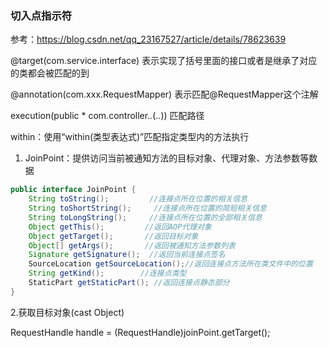 ### 切入点指示符

参考：https://blog.csdn.net/qq_23167527/article/details/78623639

@target(com.service.interface)
表示实现了括号里面的接口或者是继承了对应的类都会被匹配的到

@annotation(com.xxx.RequestMapper)
表示匹配@RequestMapper这个注解

execution(public * com.controller.*.*(..))
匹配路径

within：使用“within(类型表达式)”匹配指定类型内的方法执行



1) JoinPoint：提供访问当前被通知方法的目标对象、代理对象、方法参数等数据

```java
public interface JoinPoint {  
    String toString();         //连接点所在位置的相关信息  
    String toShortString();     //连接点所在位置的简短相关信息  
    String toLongString();     //连接点所在位置的全部相关信息  
    Object getThis();         //返回AOP代理对象  
    Object getTarget();       //返回目标对象  
    Object[] getArgs();       //返回被通知方法参数列表  
    Signature getSignature();  //返回当前连接点签名  
    SourceLocation getSourceLocation();//返回连接点方法所在类文件中的位置  
    String getKind();        //连接点类型  
    StaticPart getStaticPart(); //返回连接点静态部分  
}
```

2.获取目标对象(cast Object)

RequestHandle handle = (RequestHandle)joinPoint.getTarget();